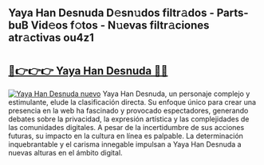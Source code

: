 ## Yaya Han Desnuda D𝚎sn𝚞dos filtr𝚊dos - Parts-buB Vid𝚎os f𝚘tos - N𝚞evas filtr𝚊ciones atr𝚊ctivas ou4z1

# <h2><a href="http://mb1vhc9.tromn.icu/?c=Yaya+Han+Desnuda">🔗👉👉👉 Yaya Han Desnuda 🔗🔗</a></h2>

[![Yaya Han Desnuda nuevo](https://i.imgur.com/pEAQMta.gif)](http://mb1vhc9.tromn.icu/?c=Yaya+Han+Desnuda)
Yaya Han Desnuda, un personaje complejo y estimulante, elude la clasificación directa. Su enfoque único para crear una presencia en la web ha fascinado y provocado espectadores, generando debates sobre la privacidad, la expresión artística y las complejidades de las comunidades digitales. A pesar de la incertidumbre de sus acciones futuras, su impacto en la cultura en línea es palpable. La determinación inquebrantable y el carisma innegable impulsan a Yaya Han Desnuda a nuevas alturas en el ámbito digital.
